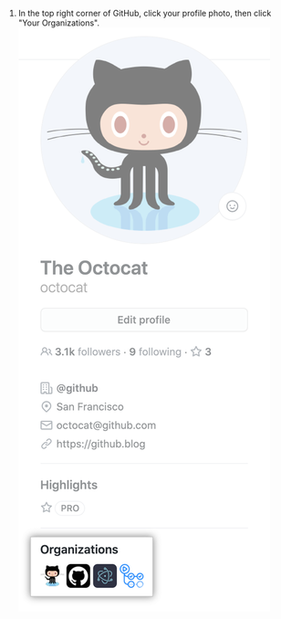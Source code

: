 1. In the top right corner of GitHub, click your profile photo, then click "Your Organizations".
 ![organization icons](/assets/images/help/profile/profile_orgs_box.png)
